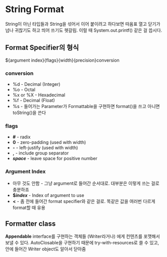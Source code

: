 # String Format

String이 아닌 타입들과 String을 섞어서 이어 붙이려고 하다보면 따옴표 열고 닫기가 넘나 귀찮기도 하고 띄어 쓰기도 헷갈림. 이럴 때 System.out.printf() 같은 걸 씁시다.

## Format Specifier의 형식

${argument index}{flags}{width}{precision}conversion

### conversion

- %d - Decimal (Integer)
- %o - Octal
- %x or %X - Hexadecimal
- %f - Decimal (Float)
- %s - 들어가는 Parameter가 Formattable을 구현하면 format()을 쓰고 아니면 toString()을 쓴다

### flags
- **#** - radix
- **0** - zero-padding (used with width)
- **-** - left-justify (used with width)
- **,** - include group separator
- **_space_** - leave space for positive number

### Argument Index
- 아무 것도 안함 - 그냥 argument로 들어간 순서대로. 대부분은 이렇게 쓰는 걸로 충분하죠
- **$_index_** - Index of argument to use
- **<** - 좀 전에 들어간 format specifier와 같은 걸로. 똑같은 값을 여러번 다르게 format할 때 유용

## Formatter class

**Appendable** interface를 구현하는 객체들 (Writer라거나) 에게 컨텐츠를 포맷해서 보낼 수 있다. AutoClosable을 구현하기 때문에 try-with-resources로 쓸 수 있고, 안에 들어간 Writer object도 알아서 닫아줌 
